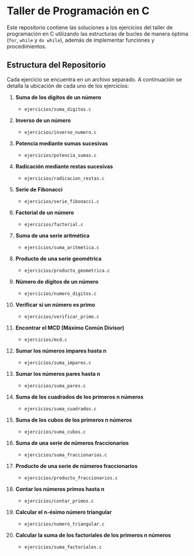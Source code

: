  
# Taller de Programación en C

Este repositorio contiene las soluciones a los ejercicios del taller de programación en C utilizando las estructuras de bucles de manera óptima (`for`, `while` y `do while`), además de implementar funciones y procedimientos.

## Estructura del Repositorio

Cada ejercicio se encuentra en un archivo separado. A continuación se detalla la ubicación de cada uno de los ejercicios:

1. **Suma de los dígitos de un número**
   - `ejercicios/suma_digitos.c`

2. **Inverso de un número**
   - `ejercicios/inverso_numero.c`

3. **Potencia mediante sumas sucesivas**
   - `ejercicios/potencia_sumas.c`

4. **Radicación mediante restas sucesivas**
   - `ejercicios/radicacion_restas.c`

5. **Serie de Fibonacci**
   - `ejercicios/serie_fibonacci.c`

6. **Factorial de un número**
   - `ejercicios/factorial.c`

7. **Suma de una serie aritmética**
   - `ejercicios/suma_aritmetica.c`

8. **Producto de una serie geométrica**
   - `ejercicios/producto_geometrica.c`

9. **Número de dígitos de un número**
   - `ejercicios/numero_digitos.c`

10. **Verificar si un número es primo**
    - `ejercicios/verificar_primo.c`

11. **Encontrar el MCD (Máximo Común Divisor)**
    - `ejercicios/mcd.c`

12. **Sumar los números impares hasta n**
    - `ejercicios/suma_impares.c`

13. **Sumar los números pares hasta n**
    - `ejercicios/suma_pares.c`

14. **Suma de los cuadrados de los primeros n números**
    - `ejercicios/suma_cuadrados.c`

15. **Suma de los cubos de los primeros n números**
    - `ejercicios/suma_cubos.c`

16. **Suma de una serie de números fraccionarios**
    - `ejercicios/suma_fraccionarios.c`

17. **Producto de una serie de números fraccionarios**
    - `ejercicios/producto_fraccionarios.c`

18. **Contar los números primos hasta n**
    - `ejercicios/contar_primos.c`

19. **Calcular el n-ésimo número triangular**
    - `ejercicios/numero_triangular.c`

20. **Calcular la suma de los factoriales de los primeros n números**
    - `ejercicios/suma_factoriales.c`